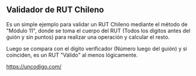 ## Validador de RUT Chileno

Es un simple ejemplo para validar un RUT Chileno mediante el método de "Módulo 11", donde se toma el cuerpo del RUT (Todos los dígitos antes del guión y sin puntos) para realizar una operación y calcular el resto.

Luego se compara con el dígito verificador (Número luego del guión) y si coinciden, es un RUT "Válido" al menos lógicamente.

https://uncodigo.com/